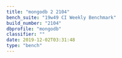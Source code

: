 ```yaml
---
title: "mongodb 2 2104"
bench_suite: "19w49 CI Weekly Benchmark"
build_number: "2104"
dbprofile: "mongodb"
classifier: ""
date: 2019-12-02T03:31:48
type: "bench"
---
```

